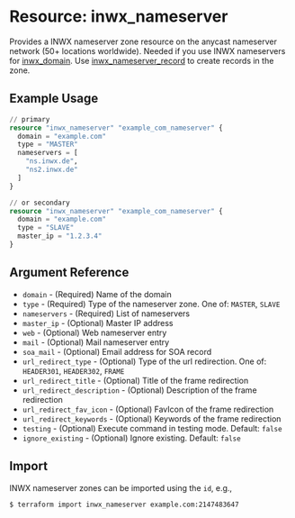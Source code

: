 # Resource: inwx_nameserver

Provides a INWX nameserver zone resource on the anycast nameserver network (50+ locations worldwide). Needed if you use INWX nameservers for [inwx_domain](inwx_domain.md). Use [inwx_nameserver_record](inwx_nameserver_record.md) to create records in the zone.

## Example Usage

```terraform
// primary
resource "inwx_nameserver" "example_com_nameserver" {
  domain = "example.com"
  type = "MASTER"
  nameservers = [
    "ns.inwx.de",
    "ns2.inwx.de"
  ]
}

// or secondary
resource "inwx_nameserver" "example_com_nameserver" {
  domain = "example.com"
  type = "SLAVE"
  master_ip = "1.2.3.4"
}
```

## Argument Reference

* `domain` - (Required) Name of the domain
* `type` - (Required) Type of the nameserver zone. One of: `MASTER`, `SLAVE`
* `nameservers` - (Required) List of nameservers
* `master_ip` - (Optional) Master IP address
* `web` - (Optional) Web nameserver entry
* `mail` - (Optional) Mail nameserver entry
* `soa_mail` - (Optional) 	Email address for SOA record
* `url_redirect_type` - (Optional) Type of the url redirection. One of: `HEADER301`, `HEADER302`, `FRAME`
* `url_redirect_title` - (Optional) Title of the frame redirection
* `url_redirect_description` - (Optional) Description of the frame redirection
* `url_redirect_fav_icon` - (Optional) FavIcon of the frame redirection
* `url_redirect_keywords` - (Optional) Keywords of the frame redirection
* `testing` - (Optional) Execute command in testing mode. Default: `false`
* `ignore_existing` - (Optional) Ignore existing. Default: `false`

## Import

INWX nameserver zones can be imported using the `id`, e.g.,

```
$ terraform import inwx_nameserver example.com:2147483647
```
